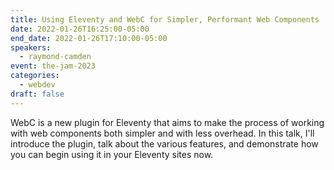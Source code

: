 ```yaml
---
title: Using Eleventy and WebC for Simpler, Performant Web Components
date: 2022-01-26T16:25:00-05:00
end_date: 2022-01-26T17:10:00-05:00
speakers:
  - raymond-camden
event: the-jam-2023
categories:
  - webdev
draft: false
---
```


WebC is a new plugin for Eleventy that aims to make the process of working with web components both simpler and with less overhead. In
this talk, I'll introduce the plugin, talk about the various features, and demonstrate how you can begin using it in your Eleventy sites now.
